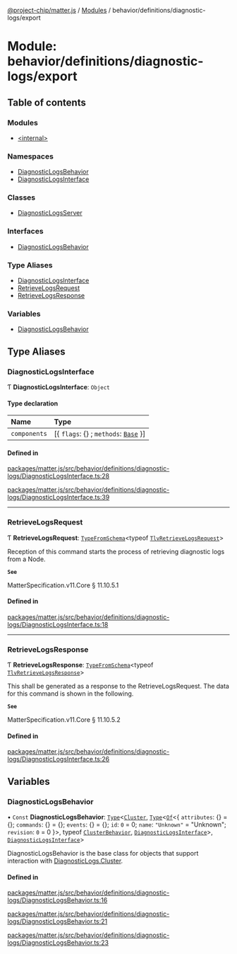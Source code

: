 [@project-chip/matter.js](../README.md) / [Modules](../modules.md) / behavior/definitions/diagnostic-logs/export

# Module: behavior/definitions/diagnostic-logs/export

## Table of contents

### Modules

- [\<internal\>](behavior_definitions_diagnostic_logs_export._internal_.md)

### Namespaces

- [DiagnosticLogsBehavior](behavior_definitions_diagnostic_logs_export.DiagnosticLogsBehavior.md)
- [DiagnosticLogsInterface](behavior_definitions_diagnostic_logs_export.DiagnosticLogsInterface.md)

### Classes

- [DiagnosticLogsServer](../classes/behavior_definitions_diagnostic_logs_export.DiagnosticLogsServer.md)

### Interfaces

- [DiagnosticLogsBehavior](../interfaces/behavior_definitions_diagnostic_logs_export.DiagnosticLogsBehavior-1.md)

### Type Aliases

- [DiagnosticLogsInterface](behavior_definitions_diagnostic_logs_export.md#diagnosticlogsinterface)
- [RetrieveLogsRequest](behavior_definitions_diagnostic_logs_export.md#retrievelogsrequest)
- [RetrieveLogsResponse](behavior_definitions_diagnostic_logs_export.md#retrievelogsresponse)

### Variables

- [DiagnosticLogsBehavior](behavior_definitions_diagnostic_logs_export.md#diagnosticlogsbehavior)

## Type Aliases

### DiagnosticLogsInterface

Ƭ **DiagnosticLogsInterface**: `Object`

#### Type declaration

| Name | Type |
| :------ | :------ |
| `components` | [\{ `flags`: {} ; `methods`: [`Base`](../interfaces/behavior_definitions_diagnostic_logs_export.DiagnosticLogsInterface.Base.md)  }] |

#### Defined in

[packages/matter.js/src/behavior/definitions/diagnostic-logs/DiagnosticLogsInterface.ts:28](https://github.com/project-chip/matter.js/blob/5f71eedebdb9fa54338bde320c311bb359b7455d/packages/matter.js/src/behavior/definitions/diagnostic-logs/DiagnosticLogsInterface.ts#L28)

[packages/matter.js/src/behavior/definitions/diagnostic-logs/DiagnosticLogsInterface.ts:39](https://github.com/project-chip/matter.js/blob/5f71eedebdb9fa54338bde320c311bb359b7455d/packages/matter.js/src/behavior/definitions/diagnostic-logs/DiagnosticLogsInterface.ts#L39)

___

### RetrieveLogsRequest

Ƭ **RetrieveLogsRequest**: [`TypeFromSchema`](tlv_export.md#typefromschema)\<typeof [`TlvRetrieveLogsRequest`](cluster_export.DiagnosticLogs.md#tlvretrievelogsrequest)\>

Reception of this command starts the process of retrieving diagnostic logs from a Node.

**`See`**

MatterSpecification.v11.Core § 11.10.5.1

#### Defined in

[packages/matter.js/src/behavior/definitions/diagnostic-logs/DiagnosticLogsInterface.ts:18](https://github.com/project-chip/matter.js/blob/5f71eedebdb9fa54338bde320c311bb359b7455d/packages/matter.js/src/behavior/definitions/diagnostic-logs/DiagnosticLogsInterface.ts#L18)

___

### RetrieveLogsResponse

Ƭ **RetrieveLogsResponse**: [`TypeFromSchema`](tlv_export.md#typefromschema)\<typeof [`TlvRetrieveLogsResponse`](cluster_export.DiagnosticLogs.md#tlvretrievelogsresponse)\>

This shall be generated as a response to the RetrieveLogsRequest. The data for this command is shown in the
following.

**`See`**

MatterSpecification.v11.Core § 11.10.5.2

#### Defined in

[packages/matter.js/src/behavior/definitions/diagnostic-logs/DiagnosticLogsInterface.ts:26](https://github.com/project-chip/matter.js/blob/5f71eedebdb9fa54338bde320c311bb359b7455d/packages/matter.js/src/behavior/definitions/diagnostic-logs/DiagnosticLogsInterface.ts#L26)

## Variables

### DiagnosticLogsBehavior

• `Const` **DiagnosticLogsBehavior**: [`Type`](../interfaces/behavior_cluster_export.ClusterBehavior.Type.md)\<[`Cluster`](../interfaces/cluster_export.DiagnosticLogs.Cluster.md), [`Type`](../interfaces/behavior_cluster_export.ClusterBehavior.Type.md)\<[`Of`](../interfaces/cluster_export.ClusterType.Of.md)\<\{ `attributes`: {} = \{}; `commands`: {} = \{}; `events`: {} = \{}; `id`: ``0`` = 0; `name`: ``"Unknown"`` = "Unknown"; `revision`: ``0`` = 0 }\>, typeof [`ClusterBehavior`](behavior_cluster_export.ClusterBehavior.md), [`DiagnosticLogsInterface`](behavior_definitions_diagnostic_logs_export.md#diagnosticlogsinterface)\>, [`DiagnosticLogsInterface`](behavior_definitions_diagnostic_logs_export.md#diagnosticlogsinterface)\>

DiagnosticLogsBehavior is the base class for objects that support interaction with [DiagnosticLogs.Cluster](cluster_export.DiagnosticLogs.md#cluster).

#### Defined in

[packages/matter.js/src/behavior/definitions/diagnostic-logs/DiagnosticLogsBehavior.ts:16](https://github.com/project-chip/matter.js/blob/5f71eedebdb9fa54338bde320c311bb359b7455d/packages/matter.js/src/behavior/definitions/diagnostic-logs/DiagnosticLogsBehavior.ts#L16)

[packages/matter.js/src/behavior/definitions/diagnostic-logs/DiagnosticLogsBehavior.ts:21](https://github.com/project-chip/matter.js/blob/5f71eedebdb9fa54338bde320c311bb359b7455d/packages/matter.js/src/behavior/definitions/diagnostic-logs/DiagnosticLogsBehavior.ts#L21)

[packages/matter.js/src/behavior/definitions/diagnostic-logs/DiagnosticLogsBehavior.ts:23](https://github.com/project-chip/matter.js/blob/5f71eedebdb9fa54338bde320c311bb359b7455d/packages/matter.js/src/behavior/definitions/diagnostic-logs/DiagnosticLogsBehavior.ts#L23)
